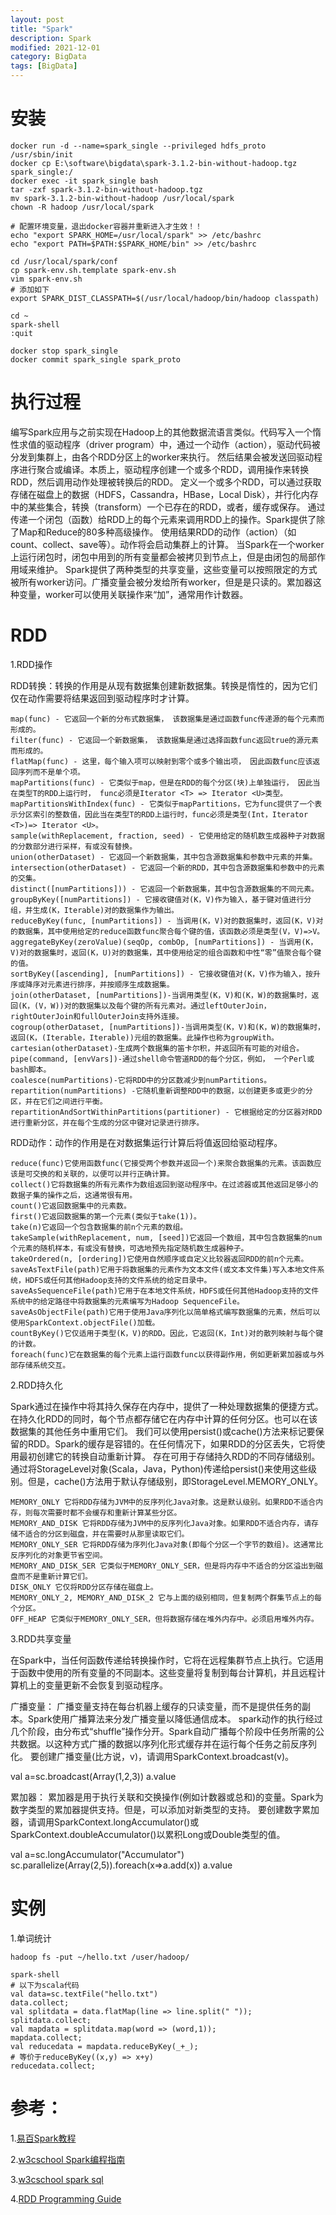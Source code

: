 ```yaml
---
layout: post
title: "Spark"
description: Spark
modified: 2021-12-01
category: BigData
tags: [BigData]
---
```


# 安装

    docker run -d --name=spark_single --privileged hdfs_proto /usr/sbin/init
    docker cp E:\software\bigdata\spark-3.1.2-bin-without-hadoop.tgz spark_single:/
    docker exec -it spark_single bash
    tar -zxf spark-3.1.2-bin-without-hadoop.tgz
    mv spark-3.1.2-bin-without-hadoop /usr/local/spark
    chown -R hadoop /usr/local/spark

    # 配置环境变量，退出docker容器并重新进入才生效！！
    echo "export SPARK_HOME=/usr/local/spark" >> /etc/bashrc
    echo "export PATH=$PATH:$SPARK_HOME/bin" >> /etc/bashrc

    cd /usr/local/spark/conf
    cp spark-env.sh.template spark-env.sh
    vim spark-env.sh
    # 添加如下
    export SPARK_DIST_CLASSPATH=$(/usr/local/hadoop/bin/hadoop classpath)
    
    cd ~
    spark-shell
    :quit

    docker stop spark_single
    docker commit spark_single spark_proto

# 执行过程

编写Spark应用与之前实现在Hadoop上的其他数据流语言类似。代码写入一个惰性求值的驱动程序（driver program）中，通过一个动作（action），驱动代码被分发到集群上，由各个RDD分区上的worker来执行。
然后结果会被发送回驱动程序进行聚合或编译。本质上，驱动程序创建一个或多个RDD，调用操作来转换RDD，然后调用动作处理被转换后的RDD。
定义一个或多个RDD，可以通过获取存储在磁盘上的数据（HDFS，Cassandra，HBase，Local Disk），并行化内存中的某些集合，转换（transform）一个已存在的RDD，或者，缓存或保存。
通过传递一个闭包（函数）给RDD上的每个元素来调用RDD上的操作。Spark提供了除了Map和Reduce的80多种高级操作。
使用结果RDD的动作（action）（如count、collect、save等）。动作将会启动集群上的计算。
当Spark在一个worker上运行闭包时，闭包中用到的所有变量都会被拷贝到节点上，但是由闭包的局部作用域来维护。
Spark提供了两种类型的共享变量，这些变量可以按照限定的方式被所有worker访问。广播变量会被分发给所有worker，但是是只读的。累加器这种变量，worker可以使用关联操作来“加”，通常用作计数器。

# RDD

1.RDD操作

RDD转换：转换的作用是从现有数据集创建新数据集。转换是惰性的，因为它们仅在动作需要将结果返回到驱动程序时才计算。

    map(func) - 它返回一个新的分布式数据集， 该数据集是通过函数func传递源的每个元素而形成的。
    filter(func) - 它返回一个新数据集， 该数据集是通过选择函数func返回true的源元素而形成的。
    flatMap(func) - 这里，每个输入项可以映射到零个或多个输出项， 因此函数func应该返回序列而不是单个项。
    mapPartitions(func) - 它类似于map，但是在RDD的每个分区(块)上单独运行， 因此当在类型T的RDD上运行时， func必须是Iterator <T> => Iterator <U>类型。
    mapPartitionsWithIndex(func) - 它类似于mapPartitions，它为func提供了一个表示分区索引的整数值，因此当在类型T的RDD上运行时，func必须是类型(Int，Iterator <T>)=> Iterator <U>。
    sample(withReplacement, fraction, seed) - 它使用给定的随机数生成器种子对数据的分数部分进行采样，有或没有替换。
    union(otherDataset) - 它返回一个新数据集，其中包含源数据集和参数中元素的并集。
    intersection(otherDataset) - 它返回一个新的RDD，其中包含源数据集和参数中的元素的交集。
    distinct([numPartitions])) - 它返回一个新数据集，其中包含源数据集的不同元素。
    groupByKey([numPartitions]) - 它接收键值对(K，V)作为输入，基于键对值进行分组，并生成(K，Iterable)对的数据集作为输出。
    reduceByKey(func, [numPartitions]) - 当调用(K，V)对的数据集时，返回(K，V)对的数据集，其中使用给定的reduce函数func聚合每个键的值，该函数必须是类型(V，V)=>V。
    aggregateByKey(zeroValue)(seqOp, combOp, [numPartitions]) - 当调用(K，V)对的数据集时，返回(K，U)对的数据集，其中使用给定的组合函数和中性“零”值聚合每个键的值。
    sortByKey([ascending], [numPartitions]) - 它接收键值对(K，V)作为输入，按升序或降序对元素进行排序，并按顺序生成数据集。
    join(otherDataset, [numPartitions])-当调用类型(K，V)和(K，W)的数据集时，返回(K，(V，W))对的数据集以及每个键的所有元素对。通过leftOuterJoin，rightOuterJoin和fullOuterJoin支持外连接。
    cogroup(otherDataset, [numPartitions])-当调用类型(K，V)和(K，W)的数据集时，返回(K，(Iterable，Iterable))元组的数据集。此操作也称为groupWith。
    cartesian(otherDataset)-生成两个数据集的笛卡尔积，并返回所有可能的对组合。
    pipe(command, [envVars])-通过shell命令管道RDD的每个分区，例如， 一个Perl或bash脚本。
    coalesce(numPartitions)-它将RDD中的分区数减少到numPartitions。
    repartition(numPartitions) -它随机重新调整RDD中的数据，以创建更多或更少的分区，并在它们之间进行平衡。
    repartitionAndSortWithinPartitions(partitioner) - 它根据给定的分区器对RDD进行重新分区，并在每个生成的分区中键对记录进行排序。

RDD动作：动作的作用是在对数据集运行计算后将值返回给驱动程序。

    reduce(func)它使用函数func(它接受两个参数并返回一个)来聚合数据集的元素。该函数应该是可交换的和关联的，以便可以并行正确计算。
    collect()它将数据集的所有元素作为数组返回到驱动程序中。在过滤器或其他返回足够小的数据子集的操作之后，这通常很有用。
    count()它返回数据集中的元素数。
    first()它返回数据集的第一个元素(类似于take(1))。
    take(n)它返回一个包含数据集的前n个元素的数组。
    takeSample(withReplacement, num, [seed])它返回一个数组，其中包含数据集的num个元素的随机样本，有或没有替换，可选地预先指定随机数生成器种子。
    takeOrdered(n, [ordering])它使用自然顺序或自定义比较器返回RDD的前n个元素。
    saveAsTextFile(path)它用于将数据集的元素作为文本文件(或文本文件集)写入本地文件系统，HDFS或任何其他Hadoop支持的文件系统的给定目录中。
    saveAsSequenceFile(path)它用于在本地文件系统，HDFS或任何其他Hadoop支持的文件系统中的给定路径中将数据集的元素编写为Hadoop SequenceFile。
    saveAsObjectFile(path)它用于使用Java序列化以简单格式编写数据集的元素，然后可以使用SparkContext.objectFile()加载。
    countByKey()它仅适用于类型(K，V)的RDD。因此，它返回(K，Int)对的散列映射与每个键的计数。
    foreach(func)它在数据集的每个元素上运行函数func以获得副作用，例如更新累加器或与外部存储系统交互。

2.RDD持久化

Spark通过在操作中将其持久保存在内存中，提供了一种处理数据集的便捷方式。在持久化RDD的同时，每个节点都存储它在内存中计算的任何分区。也可以在该数据集的其他任务中重用它们。
我们可以使用persist()或cache()方法来标记要保留的RDD。Spark的缓存是容错的。在任何情况下，如果RDD的分区丢失，它将使用最初创建它的转换自动重新计算。
存在可用于存储持久RDD的不同存储级别。通过将StorageLevel对象(Scala，Java，Python)传递给persist()来使用这些级别。但是，cache()方法用于默认存储级别，即StorageLevel.MEMORY_ONLY。

    MEMORY_ONLY 它将RDD存储为JVM中的反序列化Java对象。这是默认级别。如果RDD不适合内存，则每次需要时都不会缓存和重新计算某些分区。
    MEMORY_AND_DISK 它将RDD存储为JVM中的反序列化Java对象。如果RDD不适合内存，请存储不适合的分区到磁盘，并在需要时从那里读取它们。
    MEMORY_ONLY_SER 它将RDD存储为序列化Java对象(即每个分区一个字节的数组)。这通常比反序列化的对象更节省空间。
    MEMORY_AND_DISK_SER 它类似于MEMORY_ONLY_SER，但是将内存中不适合的分区溢出到磁盘而不是重新计算它们。
    DISK_ONLY 它仅将RDD分区存储在磁盘上。
    MEMORY_ONLY_2, MEMORY_AND_DISK_2 它与上面的级别相同，但复制两个群集节点上的每个分区。
    OFF_HEAP 它类似于MEMORY_ONLY_SER，但将数据存储在堆外内存中。必须启用堆外内存。

3.RDD共享变量

在Spark中，当任何函数传递给转换操作时，它将在远程集群节点上执行。它适用于函数中使用的所有变量的不同副本。这些变量将复制到每台计算机，并且远程计算机上的变量更新不会恢复到驱动程序。

广播变量：
广播变量支持在每台机器上缓存的只读变量，而不是提供任务的副本。Spark使用广播算法来分发广播变量以降低通信成本。
spark动作的执行经过几个阶段，由分布式“shuffle”操作分开。Spark自动广播每个阶段中任务所需的公共数据。以这种方式广播的数据以序列化形式缓存并在运行每个任务之前反序列化。
要创建广播变量(比方说，v)，请调用SparkContext.broadcast(v)。

val a=sc.broadcast(Array(1,2,3))
a.value

累加器：
累加器是用于执行关联和交换操作(例如计数器或总和)的变量。Spark为数字类型的累加器提供支持。但是，可以添加对新类型的支持。
要创建数字累加器，请调用SparkContext.longAccumulator()或SparkContext.doubleAccumulator()以累积Long或Double类型的值。

val a=sc.longAccumulator("Accumulator")
sc.parallelize(Array(2,5)).foreach(x=>a.add(x))
a.value

# 实例

1.单词统计

    hadoop fs -put ~/hello.txt /user/hadoop/

    spark-shell
    # 以下为scala代码
    val data=sc.textFile("hello.txt")
    data.collect;
    val splitdata = data.flatMap(line => line.split(" "));
    splitdata.collect;
    val mapdata = splitdata.map(word => (word,1));
    mapdata.collect;
    val reducedata = mapdata.reduceByKey(_+_);
    # 等价于reduceByKey((x,y) => x+y)
    reducedata.collect;

# 参考：

1.[易百Spark教程](https://www.yiibai.com/spark)

2.[w3cschool Spark编程指南](https://www.w3cschool.cn/spark/)

3.[w3cschool spark sql](https://www.w3cschool.cn/spark_sql/)

4.[RDD Programming Guide](https://spark.apache.org/docs/latest/rdd-programming-guide.html)

